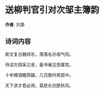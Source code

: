 # 送柳判官引对次邹主簿韵

**作者**: 刘挚

## 诗词内容

斯文复古魏郊东，落落名孙祖气同。

待诏方探采兰舍，最书催见受厘宫。

十年樽酒瞻燕碣，几日歌吟笑郢中。

天下求才君必用，莫悲长剑匣秋风。


